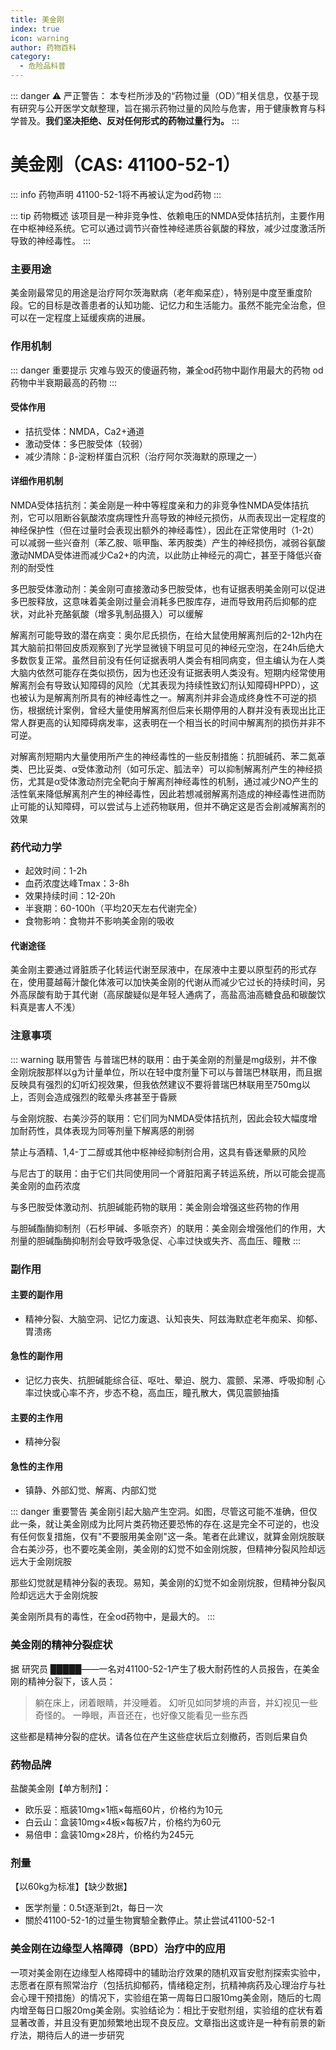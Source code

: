 ```yaml
---
title: 美金刚
index: true
icon: warning
author: 药物百科
category:
  - 危险品科普
---
```


::: danger ⚠️ 严正警告：
本专栏所涉及的“药物过量（OD）”相关信息，仅基于现有研究与公开医学文献整理，旨在揭示药物过量的风险与危害，用于健康教育与科学普及。**我们坚决拒绝、反对任何形式的药物过量行为。**
:::

# 美金刚（CAS: 41100-52-1）

::: info 药物声明
41100-52-1将不再被认定为od药物
:::

::: tip 药物概述
该项目是一种非竞争性、依赖电压的NMDA受体拮抗剂，主要作用在中枢神经系统。它可以通过调节兴奋性神经递质谷氨酸的释放，减少过度激活所导致的神经毒性。
:::

### 主要用途

美金刚最常见的用途是治疗阿尔茨海默病（老年痴呆症），特别是中度至重度阶段。它的目标是改善患者的认知功能、记忆力和生活能力。虽然不能完全治愈，但可以在一定程度上延缓疾病的进展。

### 作用机制

::: danger 重要提示
灾难与毁灭的傻逼药物，兼全od药物中副作用最大的药物 od药物中半衰期最高的药物
:::

#### 受体作用

- 拮抗受体：NMDA，Ca2+通道
- 激动受体：多巴胺受体（较弱）
- 减少清除：β-淀粉样蛋白沉积（治疗阿尔茨海默的原理之一）

#### 详细作用机制

NMDA受体拮抗剂：美金刚是一种中等程度亲和力的非竞争性NMDA受体拮抗剂，它可以阻断谷氨酸浓度病理性升高导致的神经元损伤，从而表现出一定程度的神经保护性（但在过量时会表现出额外的神经毒性），因此在正常使用时（1-2t）可以减弱一些兴奋剂（苯乙胺、哌甲酯、苯丙胺类）产生的神经损伤，减弱谷氨酸激动NMDA受体进而减少Ca2+的内流，以此防止神经元的凋亡，甚至于降低兴奋剂的耐受性

多巴胺受体激动剂：美金刚可直接激动多巴胺受体，也有证据表明美金刚可以促进多巴胺释放，这意味着美金刚过量会消耗多巴胺库存，进而导致用药后抑郁的症状，对此补充酪氨酸（增多乳制品摄入）可以缓解

解离剂可能导致的潜在病变：奥尔尼氏损伤，在给大鼠使用解离剂后的2-12h内在其大脑前扣带回皮质观察到了光学显微镜下明显可见的神经元空泡，在24h后绝大多数恢复正常。虽然目前没有任何证据表明人类会有相同病变，但主编认为在人类大脑内依然可能存在类似损伤，因为也还没有证据表明人类没有。短期内经常使用解离剂会有导致认知障碍的风险（尤其表现为持续性致幻剂认知障碍HPPD），这也被认为是解离剂所具有的神经毒性之一。解离剂并非会造成终身性不可逆的损伤，根据统计案例，曾经大量使用解离剂但后来长期停用的人群并没有表现出比正常人群更高的认知障碍病发率，这表明在一个相当长的时间中解离剂的损伤并非不可逆。

对解离剂短期内大量使用所产生的神经毒性的一些反制措施：抗胆碱药、苯二氮䓬类、巴比妥类、α受体激动剂（如可乐定、胍法辛）可以抑制解离剂产生的神经损伤，尤其是α受体激动剂完全靶向于解离剂神经毒性的机制，通过减少NO产生的活性氧来降低解离剂产生的神经毒性，因此若想减弱解离剂造成的神经毒性进而防止可能的认知障碍，可以尝试与上述药物联用，但并不确定这是否会削减解离剂的效果

### 药代动力学
- 起效时间：1-2h
- 血药浓度达峰Tmax：3-8h
- 效果持续时间：12-20h
- 半衰期：60-100h（平均20天左右代谢完全）
- 食物影响：食物并不影响美金刚的吸收

#### 代谢途径
美金刚主要通过肾脏质子化转运代谢至尿液中，在尿液中主要以原型药的形式存在，使用蔓越莓汁酸化体液可以加快美金刚的代谢从而减少它过长的持续时间，另外高尿酸有助于其代谢（高尿酸疑似是年轻人通病了，高盐高油高糖食品和碳酸饮料真是害人不浅）

### 注意事项
::: warning 联用警告
与普瑞巴林的联用：由于美金刚的剂量是mg级别，并不像金刚烷胺那样以g为计量单位，所以在轻中度剂量下可以与普瑞巴林联用，而且据反映具有强烈的幻听幻视效果，但我依然建议不要将普瑞巴林联用至750mg以上，否则会造成强烈的眩晕头疼甚至于昏厥

与金刚烷胺、右美沙芬的联用：它们同为NMDA受体拮抗剂，因此会较大幅度增加耐药性，具体表现为同等剂量下解离感的削弱

禁止与酒精、1,4-丁二醇或其他中枢神经抑制剂合用，这具有昏迷晕厥的风险

与尼古丁的联用：由于它们共同使用同一个肾脏阳离子转运系统，所以可能会提高美金刚的血药浓度

与多巴胺受体激动剂、抗胆碱能药物的联用：美金刚会增强这些药物的作用

与胆碱酯酶抑制剂（石杉甲碱、多哌奈齐）的联用：美金刚会增强他们的作用，大剂量的胆碱酯酶抑制剂会导致呼吸急促、心率过快或失齐、高血压、瞳散
:::

### 副作用
#### 主要的副作用
- 精神分裂、大脑空洞、记忆力废退、认知丧失、阿兹海默症老年痴呆、抑郁、胃溃疡

#### 急性的副作用
- 记忆力丧失、抗胆碱能综合征、呕吐、晕迫、脱力、震颤、呆滞、呼吸抑制 心率过快或心率不齐，步态不稳，高血压，瞳孔散大，偶见震颤抽搐

#### 主要的主作用
- 精神分裂

#### 急性的主作用
- 镇静、外部幻觉、解离、内部幻觉

::: danger 重要警告
美金刚引起大脑产生空洞。如图，尽管这可能不准确，但仅此一条，就让美金刚成为比阿片类药物还要恐怖的存在.这是完全不可逆的，也没有任何恢复措施，仅有"不要服用美金刚"这一条。笔者在此建议，就算金刚烷胺联合右美沙芬，也不要吃美金刚，美金刚的幻觉不如金刚烷胺，但精神分裂风险却远远大于金刚烷胺

那些幻觉就是精神分裂的表现。易知，美金刚的幻觉不如金刚烷胺，但精神分裂风险却远远大于金刚烷胺

美金刚所具有的毒性，在全od药物中，是最大的。
:::

### 美金刚的精神分裂症状
据 研究员 █████——一名对41100-52-1产生了极大耐药性的人员报告，在美金刚的精神分裂下，该人员：

> 躺在床上，闭着眼睛，并没睡着。
> 幻听见如同梦境的声音，并幻视见一些奇怪的。
> 一睁眼，声音还在，也好像又能看见一些东西

这些都是精神分裂的症状。请各位在产生这些症状后立刻撤药，否则后果自负

### 药物品牌
盐酸美金刚【单方制剂】：

- 欧乐妥：瓶装10mg×1瓶×每瓶60片，价格约为10元
- 白云山：盒装10mg×4板×每板7片，价格约为60元
- 易倍申：盒装10mg×28片，价格约为245元

### 剂量
【以60kg为标准】【缺少数据】

- 医学剂量：0.5t逐渐到2t，每日一次
- 關於41100-52-1的过量生物實驗全數停止。禁止尝试41100-52-1

### 美金刚在边缘型人格障碍（BPD）治疗中的应用
一项对美金刚在边缘型人格障碍中的辅助治疗效果的随机双盲安慰剂探索实验中，志愿者在原有照常治疗（包括抗抑郁药，情绪稳定剂，抗精神病药及心理治疗与社会心理干预措施）的情况下，实验组在第一周每日口服10mg美金刚，随后的七周内增至每日口服20mg美金刚。实验结论为：相比于安慰剂组，实验组的症状有着显著改善，并且没有更加频繁地出现不良反应。文章指出这或许是一种有前景的新疗法，期待后人的进一步研究